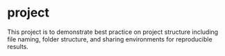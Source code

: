 # project

This project is to demonstrate best practice on project structure including file naming, folder structure, and sharing environments for reproducible results.